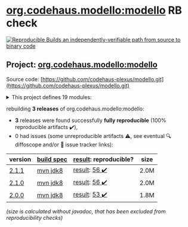 [org.codehaus.modello:modello](https://search.maven.org/artifact/org.codehaus.modello/modello/) RB check
=======

[![Reproducible Builds](https://reproducible-builds.org/images/logos/rb.svg) an independently-verifiable path from source to binary code](https://reproducible-builds.org/)

## Project: [org.codehaus.modello:modello](https://search.maven.org/artifact/org.codehaus.modello/modello/)

Source code: [https://github.com/codehaus-plexus/modello.git](https://github.com/codehaus-plexus/modello.git)

<details><summary>This project defines 19 modules:</summary>

* [org.codehaus.modello:modello](https://search.maven.org/artifact/org.codehaus.modello/modello/)
* [org.codehaus.modello:modello-core](https://search.maven.org/artifact/org.codehaus.modello/modello-core/)
* [org.codehaus.modello:modello-maven-plugin](https://search.maven.org/artifact/org.codehaus.modello/modello-maven-plugin/)
* [org.codehaus.modello:modello-plugin-converters](https://search.maven.org/artifact/org.codehaus.modello/modello-plugin-converters/)
* [org.codehaus.modello:modello-plugin-dom4j](https://search.maven.org/artifact/org.codehaus.modello/modello-plugin-dom4j/)
* [org.codehaus.modello:modello-plugin-jackson](https://search.maven.org/artifact/org.codehaus.modello/modello-plugin-jackson/)
* [org.codehaus.modello:modello-plugin-java](https://search.maven.org/artifact/org.codehaus.modello/modello-plugin-java/)
* [org.codehaus.modello:modello-plugin-jdom](https://search.maven.org/artifact/org.codehaus.modello/modello-plugin-jdom/)
* [org.codehaus.modello:modello-plugin-jsonschema](https://search.maven.org/artifact/org.codehaus.modello/modello-plugin-jsonschema/)
* [org.codehaus.modello:modello-plugin-sax](https://search.maven.org/artifact/org.codehaus.modello/modello-plugin-sax/)
* [org.codehaus.modello:modello-plugin-snakeyaml](https://search.maven.org/artifact/org.codehaus.modello/modello-plugin-snakeyaml/)
* [org.codehaus.modello:modello-plugin-stax](https://search.maven.org/artifact/org.codehaus.modello/modello-plugin-stax/)
* [org.codehaus.modello:modello-plugin-velocity](https://search.maven.org/artifact/org.codehaus.modello/modello-plugin-velocity/)
* [org.codehaus.modello:modello-plugin-xdoc](https://search.maven.org/artifact/org.codehaus.modello/modello-plugin-xdoc/)
* [org.codehaus.modello:modello-plugin-xml](https://search.maven.org/artifact/org.codehaus.modello/modello-plugin-xml/)
* [org.codehaus.modello:modello-plugin-xpp3](https://search.maven.org/artifact/org.codehaus.modello/modello-plugin-xpp3/)
* [org.codehaus.modello:modello-plugin-xsd](https://search.maven.org/artifact/org.codehaus.modello/modello-plugin-xsd/)
* [org.codehaus.modello:modello-plugins](https://search.maven.org/artifact/org.codehaus.modello/modello-plugins/)
* [org.codehaus.modello:modello-test](https://search.maven.org/artifact/org.codehaus.modello/modello-test/)
</details>

rebuilding **3 releases** of org.codehaus.modello:modello:
- **3** releases were found successfully **fully reproducible** (100% reproducible artifacts :heavy_check_mark:),
- 0 had issues (some unreproducible artifacts :warning:, see eventual :mag: diffoscope and/or :memo: issue tracker links):

| version | [build spec](/BUILDSPEC.md) | [result](https://reproducible-builds.org/docs/jvm/): reproducible? | size |
| -- | --------- | ------ | -- |
| [2.1.1](https://search.maven.org/artifact/org.codehaus.modello/modello/2.1.1/pom) | [mvn jdk8](modello-2.1.1.buildspec) | [result](modello-2.1.1.buildinfo): [56 :heavy_check_mark: ](modello-2.1.1.buildcompare) | 2.0M |
| [2.1.0](https://search.maven.org/artifact/org.codehaus.modello/modello/2.1.0/pom) | [mvn jdk8](modello-2.1.0.buildspec) | [result](modello-2.1.0.buildinfo): [56 :heavy_check_mark: ](modello-2.1.0.buildcompare) | 2.0M |
| [2.0.0](https://search.maven.org/artifact/org.codehaus.modello/modello/2.0.0/pom) | [mvn jdk8](modello-2.0.0.buildspec) | [result](modello-2.0.0.buildinfo): [53 :heavy_check_mark: ](modello-2.0.0.buildcompare) | 1.8M |

<i>(size is calculated without javadoc, that has been excluded from reproducibility checks)</i>
